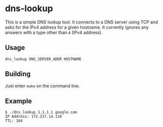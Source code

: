 # dns-lookup

This is a simple DNS lookup tool. It connects to a DNS server using TCP and asks for the IPv4 address for a given hostname.
It currently ignores any answers with a type other than `A` (IPv4 address).

## Usage

`dns_lookup DNS_SERVER_ADDR HOSTNAME`

## Building

Just enter `make` on the command line.

## Example

```
$ ./dns_lookup 1.1.1.1 google.com
IP Address: 172.217.14.110
TTL: 164
```
